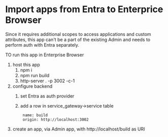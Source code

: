 # Import apps from Entra to Enterprice Browser

Since it requires additional scopes to access applications and custom attributes, this app can't be a part of the existing Admin and needs to perform auth with Entra separately.

TO run this app in Enterprise Browser

1. host this app
    1. npm i
    2. npm run build
    3. http-server . -p 3002 -c-1
2. configure backend
    1. set Entra as auth provider
    2. add a row in service_gateway->service table

            name: build
            origin: http://localhost:3002

3. create an app, via Admin app, with http://localhost/build as URI

